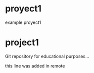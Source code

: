 # proyect1
example proyect1
# project1
Git repository for educational purposes...


this line was added in remote 

